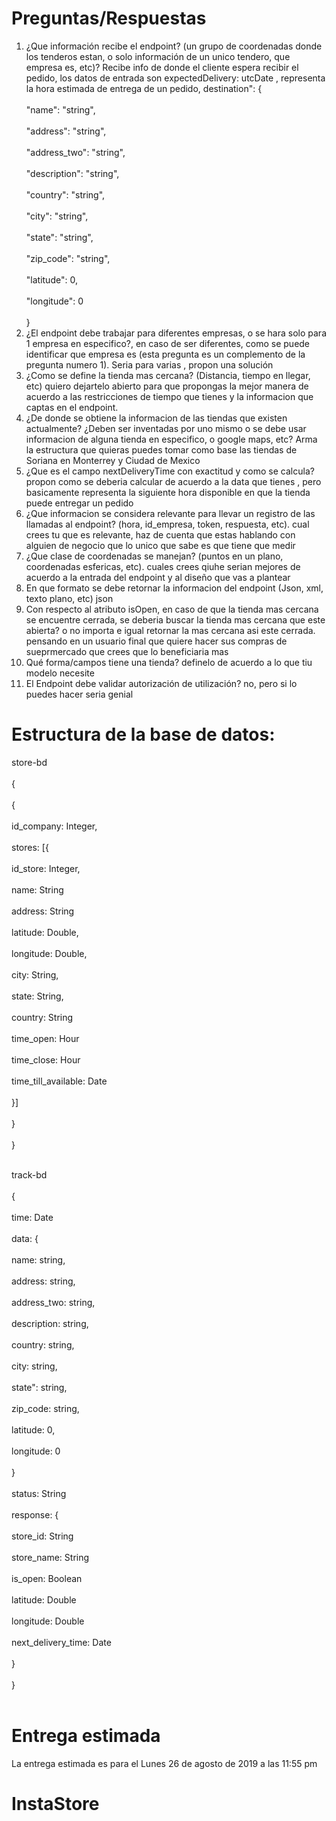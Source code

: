 # Preguntas/Respuestas

1. ¿Que información recibe el endpoint? (un grupo de coordenadas donde los tenderos estan, o solo información de un unico tendero, que empresa es, etc)? Recibe info de donde el cliente espera recibir el pedido, los datos de entrada son expectedDelivery: utcDate , representa la hora estimada de entrega de un pedido, 
 destination": {<br/><br/>
"name": "string",<br/><br/>
"address": "string",<br/><br/>
"address_two": "string",<br/><br/>
"description": "string",<br/><br/>
"country": "string",<br/><br/>
"city": "string",<br/><br/>
"state": "string",<br/><br/>
"zip_code": "string",<br/><br/>
"latitude": 0,<br/><br/>
"longitude": 0<br/><br/>
}
2. ¿El endpoint debe trabajar para diferentes empresas, o se hara solo para 1 empresa en especifico?, en caso de ser diferentes, como se puede identificar que empresa es (esta pregunta es un complemento de la pregunta numero 1). Seria para varias , propon una solución 
3. ¿Como se define la tienda mas cercana? (Distancia, tiempo en llegar, etc) quiero dejartelo abierto para que propongas la mejor manera de acuerdo a las restricciones de tiempo que tienes y la informacion que captas en el endpoint.
4. ¿De donde se obtiene la informacion de las tiendas que existen actualmente? ¿Deben ser inventadas por uno mismo o se debe usar informacion de alguna tienda en especifico, o google maps, etc? Arma la estructura que quieras puedes tomar como base las tiendas de Soriana en Monterrey y Ciudad de Mexico
5. ¿Que es el campo nextDeliveryTime con exactitud y como se calcula? propon como se deberia calcular de acuerdo a la data que tienes , pero basicamente representa la siguiente hora disponible en que la tienda puede entregar un pedido
6. ¿Que informacion se considera relevante para llevar un registro de las llamadas al endpoint? (hora, id_empresa, token, respuesta, etc).  cual crees tu que es relevante, haz de cuenta que estas hablando con alguien de negocio que lo unico que sabe es que tiene que medir
7. ¿Que clase de coordenadas se manejan? (puntos en un plano, coordenadas esfericas, etc). cuales crees qiuhe serian mejores de acuerdo a la entrada del endpoint y al diseño que vas a plantear
8. En que formato se debe retornar la informacion del endpoint (Json, xml, texto plano, etc) json
9. Con respecto al atributo isOpen, en caso de que la tienda mas cercana se encuentre cerrada, se deberia buscar la tienda mas cercana que este abierta? o no importa e igual retornar la mas cercana asi este cerrada. pensando en un usuario final que quiere hacer sus compras de sueprmercado que crees que lo beneficiaria mas
10. Qué forma/campos tiene una tienda? definelo de acuerdo a lo que tiu modelo necesite
11. El Endpoint debe validar autorización de utilización? no, pero si lo puedes hacer seria genial

# Estructura de la base de datos:
store-bd<br/><br/>
{<br/><br/>
   {<br/><br/>
      id_company: Integer,<br/><br/>
      stores: [{<br/><br/>
         id_store: Integer,<br/><br/>
         name: String <br/><br/>
         address: String <br/><br/>
         latitude: Double,<br/><br/>
         longitude: Double,<br/><br/>
         city: String, <br/><br/>
         state: String, <br/><br/>
         country: String <br/><br/>
         time_open: Hour<br/><br/>
         time_close: Hour<br/><br/>
         time_till_available: Date<br/><br/>
      }]<br/><br/>
   }<br/><br/>
}<br/><br/>
 
track-bd<br/><br/>
{<br/><br/>
   time: Date<br/><br/>
   data: {<br/><br/>
      name: string,<br/><br/>
      address: string,<br/><br/>
      address_two: string,<br/><br/>
      description: string,<br/><br/>
      country: string,<br/><br/>
      city: string,<br/><br/>
      state": string,<br/><br/>
      zip_code: string,<br/><br/>
      latitude: 0,<br/><br/>
      longitude: 0<br/><br/>
   }<br/><br/>
   status: String<br/><br/>
   response: {<br/><br/>
      store_id: String<br/><br/>
      store_name: String<br/><br/>
      is_open: Boolean<br/><br/>
      latitude: Double<br/><br/>
      longitude: Double<br/><br/>
      next_delivery_time: Date<br/><br/>
   }<br/><br/>
}<br/><br/>

# Entrega estimada
La entrega estimada es para el Lunes 26 de agosto de 2019 a las 11:55 pm

# InstaStore